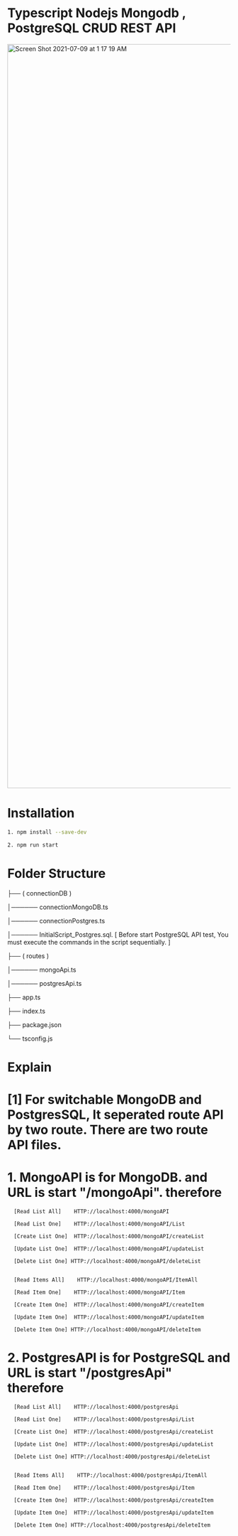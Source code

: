 # Typescript Nodejs Mongodb , PostgreSQL CRUD REST API 

<img width="1675" alt="Screen Shot 2021-07-09 at 1 17 19 AM" src="https://user-images.githubusercontent.com/24449487/125030806-b2b74b00-e059-11eb-8940-126ff4f661b1.png">


# Installation
```bash
1. npm install --save-dev

2. npm run start
```

# Folder Structure


├── ( connectionDB )

│────── connectionMongoDB.ts 

│────── connectionPostgres.ts

│────── InitialScript_Postgres.sql.  [ Before start PostgreSQL API test, You must execute the commands in the script sequentially. ] 

├── ( routes ) 

│────── mongoApi.ts

│────── postgresApi.ts

├── app.ts

├── index.ts

├── package.json

└── tsconfig.js
  


# Explain

# [1] For switchable MongoDB and PostgresSQL, It seperated route API by two route.  There are two route API files. 



 # 1. MongoAPI is for MongoDB. and URL is start "/mongoApi". therefore 
  
      [Read List All]    HTTP://localhost:4000/mongoAPI 
      
      [Read List One]    HTTP://localhost:4000/mongoAPI/List
      
      [Create List One]  HTTP://localhost:4000/mongoAPI/createList
      
      [Update List One]  HTTP://localhost:4000/mongoAPI/updateList
      
      [Delete List One] HTTP://localhost:4000/mongoAPI/deleteList
      
      
      [Read Items All]    HTTP://localhost:4000/mongoAPI/ItemAll
      
      [Read Item One]    HTTP://localhost:4000/mongoAPI/Item
      
      [Create Item One]  HTTP://localhost:4000/mongoAPI/createItem
      
      [Update Item One]  HTTP://localhost:4000/mongoAPI/updateItem
      
      [Delete Item One] HTTP://localhost:4000/mongoAPI/deleteItem
      
      
  
  # 2. PostgresAPI is for PostgreSQL and URL is start "/postgresApi" therefore 
  
      
      [Read List All]    HTTP://localhost:4000/postgresApi 
      
      [Read List One]    HTTP://localhost:4000/postgresApi/List
      
      [Create List One]  HTTP://localhost:4000/postgresApi/createList
      
      [Update List One]  HTTP://localhost:4000/postgresApi/updateList
      
      [Delete List One] HTTP://localhost:4000/postgresApi/deleteList
      
      
      [Read Items All]    HTTP://localhost:4000/postgresApi/ItemAll
      
      [Read Item One]    HTTP://localhost:4000/postgresApi/Item
      
      [Create Item One]  HTTP://localhost:4000/postgresApi/createItem
      
      [Update Item One]  HTTP://localhost:4000/postgresApi/updateItem
      
      [Delete Item One] HTTP://localhost:4000/postgresApi/deleteItem
